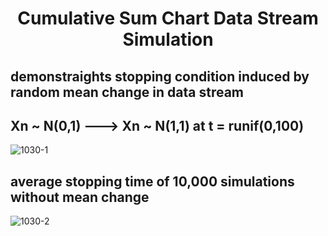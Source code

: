 <h1 align="center"> Cumulative Sum Chart Data Stream Simulation </h1>

## demonstraights stopping condition induced by random mean change in data stream 
## Xn ~ N(0,1) ---> Xn ~ N(1,1) at t = runif(0,100) 
![1030-1](https://github.com/user-attachments/assets/ce69170f-37ef-4a82-9293-b1952546ca4a)

## average stopping time of 10,000 simulations without mean change 
![1030-2](https://github.com/user-attachments/assets/468baf49-3ff7-4ad5-852e-6b00853e9afc)
